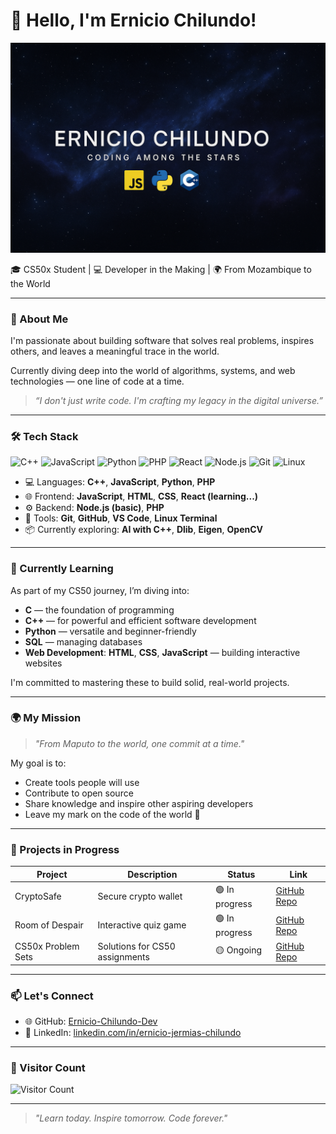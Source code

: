 
# 👋 Hello, I'm Ernicio Chilundo!  

<p align="center">
  <img src="./banner.png" alt="Ernicio Chilundo Banner" width="700"/>
</p>

🎓 CS50x Student | 💻 Developer in the Making | 🌍 From Mozambique to the World  

---

### 🧠 About Me  
I'm passionate about building software that solves real problems, inspires others, and leaves a meaningful trace in the world.  

Currently diving deep into the world of algorithms, systems, and web technologies — one line of code at a time.  

> _“I don't just write code. I'm crafting my legacy in the digital universe.”_

---

### 🛠️ Tech Stack  
![C++](https://img.shields.io/badge/-C++-00599C?style=for-the-badge&logo=c%2B%2B&logoColor=white) 
![JavaScript](https://img.shields.io/badge/-JavaScript-F7DF1E?style=for-the-badge&logo=javascript&logoColor=black) 
![Python](https://img.shields.io/badge/-Python-3776AB?style=for-the-badge&logo=python&logoColor=white) 
![PHP](https://img.shields.io/badge/-PHP-777BB4?style=for-the-badge&logo=php&logoColor=white) 
![React](https://img.shields.io/badge/-React-61DAFB?style=for-the-badge&logo=react&logoColor=black) 
![Node.js](https://img.shields.io/badge/-Node.js-339933?style=for-the-badge&logo=node.js&logoColor=white) 
![Git](https://img.shields.io/badge/-Git-F05032?style=for-the-badge&logo=git&logoColor=white) 
![Linux](https://img.shields.io/badge/-Linux-FCC624?style=for-the-badge&logo=linux&logoColor=black)  

- 💻 Languages: **C++**, **JavaScript**, **Python**, **PHP**  
- 🌐 Frontend: **JavaScript**, **HTML**, **CSS**, **React (learning...)**  
- ⚙️ Backend: **Node.js (basic)**, **PHP**  
- 🔧 Tools: **Git**, **GitHub**, **VS Code**, **Linux Terminal**  
- 📦 Currently exploring: **AI with C++**, **Dlib**, **Eigen**, **OpenCV**  

---

### 🌱 Currently Learning  
As part of my CS50 journey, I’m diving into:  

- **C** — the foundation of programming  
- **C++** — for powerful and efficient software development  
- **Python** — versatile and beginner-friendly  
- **SQL** — managing databases  
- **Web Development**: **HTML**, **CSS**, **JavaScript** — building interactive websites  

I'm committed to mastering these to build solid, real-world projects.  

---

### 🌍 My Mission  
> _"From Maputo to the world, one commit at a time."_  

My goal is to:  
- Create tools people will use  
- Contribute to open source  
- Share knowledge and inspire other aspiring developers  
- Leave my mark on the code of the world 🌟  

---

### 📂 Projects in Progress  

| Project          | Description               | Status      | Link                                   |  
|------------------|---------------------------|-------------|---------------------------------------|  
| CryptoSafe       | Secure crypto wallet      | 🟢 In progress | [GitHub Repo](https://github.com/Ernicio-Chilundo-Dev/CryptoSafe) |  
| Room of Despair  | Interactive quiz game     | 🟢 In progress | [GitHub Repo](https://github.com/Ernicio-Chilundo-Dev/Room-of-Despair) |  
| CS50x Problem Sets | Solutions for CS50 assignments | 🟡 Ongoing   | [GitHub Repo](https://github.com/Ernicio-Chilundo-Dev/cs50x-psets) |  

---

### 📫 Let's Connect  
- 🌐 GitHub: [Ernicio-Chilundo-Dev](https://github.com/Ernicio-Chilundo-Dev)  
- 💼 LinkedIn: [linkedin.com/in/ernicio-jermias-chilundo](https://www.linkedin.com/in/ernicio-jermias-chilundo)  

---

### 🌟 Visitor Count  
![Visitor Count](https://profile-counter.glitch.me/Ernicio-Chilundo-Dev/count.svg)  

---

> _"Learn today. Inspire tomorrow. Code forever."_  
